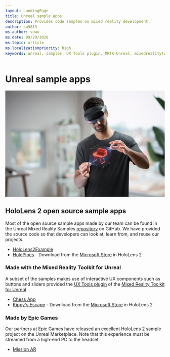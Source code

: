 ```yaml
---
layout: LandingPage
title: Unreal sample apps
description: Provides code samples on mixed reality development.
author: sw5813
ms.author: suwu
ms.date: 09/29/2020
ms.topic: article
ms.localizationpriority: high
keywords: unreal, samples, UX Tools plugin, MRTK-Unreal, mixedrealitytoolkit, mixedrealitytoolkit-unreal, unreal engine, open source
---
```


# Unreal sample apps

![HoloLens 2 user](images/unreal-developer.jpg)

## HoloLens 2 open source sample apps

Most of the open source sample apps made by our team can be found in the Unreal Mixed Reality Samples [repository](https://github.com/microsoft/MixedReality-Unreal-Samples) on GitHub. We have provided the source code so that developers can look at, learn from, and reuse our projects.

* [HoloLens2Example](https://github.com/microsoft/MixedReality-Unreal-Samples/tree/master/HoloLens2Example) 
* [HoloPipes](https://github.com/microsoft/MixedReality-Unreal-HoloPipes) - Download from the [Microsoft Store](https://www.microsoft.com/en-us/p/surfaces/9nvkpv3sk3x0) in HoloLens 2

### Made with the Mixed Reality Toolkit for Unreal

A subset of the samples makes use of interactive UX components such as buttons and sliders provided the [UX Tools plugin](https://aka.ms/uxt-unreal) of the [Mixed Reality Toolkit for Unreal](https://aka.ms/mrtk-unreal).

* [Chess App](https://github.com/microsoft/MixedReality-Unreal-Samples/tree/master/ChessApp)
* [Kippy's Escape](unreal-kippys-escape.md) - Download from the [Microsoft Store](https://www.microsoft.com/en-us/p/kippys-escape/9nbd7gl86vkd) in HoloLens 2

### Made by Epic Games

Our partners at Epic Games have released an excellent HoloLens 2 sample project on the Unreal Marketplace. Note that this experience must be streamed from a high-end PC to the headset.

* [Mission AR](https://docs.unrealengine.com/en-US/Resources/Showcases/MissionAR/index.html)
